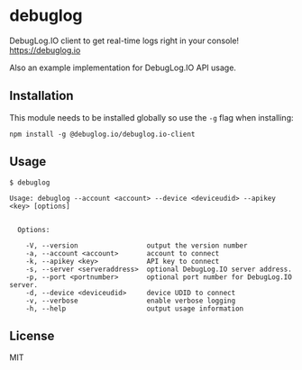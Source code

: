 # debuglog

DebugLog.IO client to get real-time logs right in your console!
https://debuglog.io

Also an example implementation for DebugLog.IO API usage.

## Installation

This module needs to be installed globally so use the `-g` flag when installing:

```
npm install -g @debuglog.io/debuglog.io-client
```

## Usage

```
$ debuglog 

Usage: debuglog --account <account> --device <deviceudid> --apikey <key> [options]


  Options:

    -V, --version                 output the version number
    -a, --account <account>       account to connect
    -k, --apikey <key>            API key to connect
    -s, --server <serveraddress>  optional DebugLog.IO server address.
    -p, --port <portnumber>       optional port number for DebugLog.IO server.
    -d, --device <deviceudid>     device UDID to connect
    -v, --verbose                 enable verbose logging
    -h, --help                    output usage information

```

## License

MIT